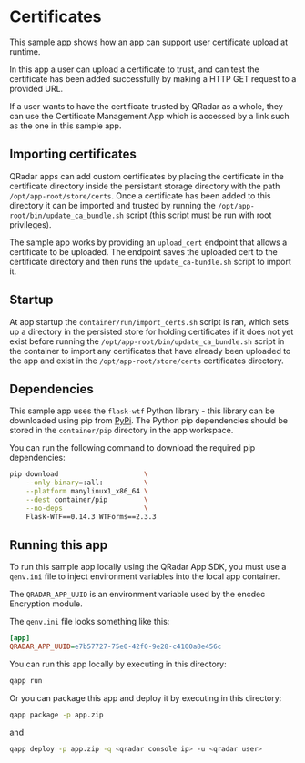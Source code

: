 # Certificates

This sample app shows how an app can support user certificate upload at runtime.

In this app a user can upload a certificate to trust, and can test the certificate has been added successfully by
making a HTTP GET request to a provided URL.

If a user wants to have the certificate trusted by QRadar as a whole, they can use the Certificate Management App
which is accessed by a link such as the one in this sample app.

## Importing certificates

QRadar apps can add custom certificates by placing the certificate in the certificate directory inside the persistant
storage directory with the path `/opt/app-root/store/certs`. Once a certificate has been added to this directory it
can be imported and trusted by running the `/opt/app-root/bin/update_ca_bundle.sh` script (this script must be run
with root privileges).

The sample app works by providing an `upload_cert` endpoint that allows a certificate to be uploaded. The endpoint
saves the uploaded cert to the certificate directory and then runs the `update_ca-bundle.sh` script to import it.

## Startup

At app startup the `container/run/import_certs.sh` script is ran, which sets up a directory in the persisted store for
holding certificates if it does not yet exist before running the `/opt/app-root/bin/update_ca_bundle.sh` script in the
container to import any certificates that have already been uploaded to the app and exist in the
`/opt/app-root/store/certs` certificates directory.

## Dependencies

This sample app uses the `flask-wtf` Python library - this library can be downloaded using pip from
[PyPi](https://pypi.org/). The Python pip dependencies should be stored in the `container/pip` directory in the app
workspace.

You can run the following command to download the required pip dependencies:

```bash
pip download                     \
    --only-binary=:all:          \
    --platform manylinux1_x86_64 \
    --dest container/pip         \
    --no-deps                    \
    Flask-WTF==0.14.3 WTForms==2.3.3
```

## Running this app

To run this sample app locally using the QRadar App SDK, you must use a `qenv.ini` file to inject environment variables
into the local app container.

The `QRADAR_APP_UUID` is an environment variable used by the encdec Encryption module.

The `qenv.ini` file looks something like this:

```ini
[app]
QRADAR_APP_UUID=e7b57727-75e0-42f0-9e28-c4100a8e456c
```

You can run this app locally by executing in this directory:

```bash
qapp run
```

Or you can package this app and deploy it by executing in this directory:

```bash
qapp package -p app.zip
```

and

```bash
qapp deploy -p app.zip -q <qradar console ip> -u <qradar user>
```
